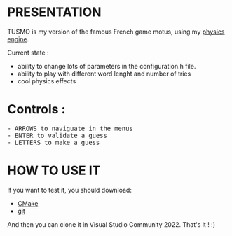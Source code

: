 PRESENTATION
============

TUSMO is my version of the famous French game motus, using my [physics engine](https://github.com/Torteresso/First-Physics-Engine).

Current state : 

- ability to change lots of parameters in the configuration.h file.
- ability to play with different word lenght and number of tries
- cool physics effects

# Controls :

<pre>
- ARROWS to naviguate in the menus
- ENTER to validate a guess
- LETTERS to make a guess
</pre>

HOW TO USE IT
=============

If you want to test it, you should download:  

* [CMake](https://cmake.org/)
* [git](https://git-scm.com/)

And then you can clone it in Visual Studio Community 2022. That's it ! :)

